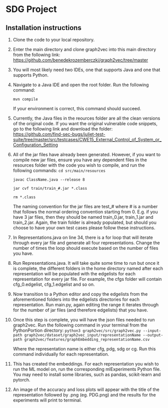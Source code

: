 # SDG Project

## Installation instructions

1. Clone the code to your local repository.
2. Enter the main directory and clone graph2vec into this main directory from the following link: https://github.com/benedekrozemberczki/graph2vec/tree/master
3. You will most likely need two IDEs, one that supports Java and one that supports Python.
4. Navigate to a Java IDE and open the root folder. Run the following command:

    `mvn compile`

    If your environment is correct, this command should succeed.
5. Currently, the Java files in the reources folder are all the clean versions of the original code. If you want the original vulnerable code snippets, go to the following link and download the folder: https://github.com/find-sec-bugs/juliet-test-suite/tree/master/src/testcases/CWE15_External_Control_of_System_or_Configuration_Setting

6. All of the jar files have already been generated. However, if you want to compile new jar files, ensure you have any dependent files in the resources folder with the code you wish to compile, and run the following commands:
    `cd src/main/resources`

    `javac ClassName.java --release 8`

    `jar cvf train/train_#.jar *.class` 

    `rm *.class`

    The naming convention for the jar files are test_# where # is a number that follows the normal ordering convention starting from 0. E.g. if you have 3 jar files, then they should be named train_0.jar, train_1.jar and train_2.jar. Again, the train folder is already populated, but should you choose to have your own test cases please follow these instructions.

7. In Representations.java on line 34, there is a for loop that will iterate through every jar file and generate all four representations. Change the number of times the loop should execute based on the number of files you have. 

8. Run Representations.java. It will take quite some time to run but once it is complete, the different folders in the home directory named after each representation will be populated with the edgelists for each representation for every jar file. For example, the cfgs folder will contain cfg_0.edgelist, cfg_1.edgelist and so on.

9. Now transition to a Python editor and copy the edgelists from the aforementioned folders into the edgelists directories for each representation. Run main.py, again editing the range it iterates through for the number of jar files (and therefore edgelists) that you have.

10. Once this step is complete, you will have the json files needed to run graph2vec. Run the following command in your terminal from the PythonPortion directory:
    `python3 graph2vec/src/graph2vec.py --input-path graph2vec/dataset/graph2vec_input/representationName --output-path graph2vec/features/graphEmbedding_representationName.csv`

    Where the representation name is either cfg, pdg, sdg or cg. Run this command individually for each representation.

11. This has created the embeddings. For each representation you wish to run the ML model on, run the corresponding mlExperiments Python file. You may need to install some libraries, such as pandas, scikit-learn and pytorch. 

12. An image of the accuracy and loss plots will appear with the title of the representation followed by .png (eg. PDG.png) and the results for the experiments will print to terminal. 